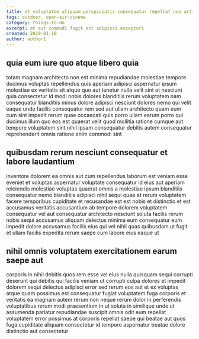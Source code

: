 ```yaml
---
title: et voluptatem aliquam perspiciatis consequatur repellat non article 8310
tags: outdoor, open-air-cinema
category: things-to-do
excerpt: at aut commodi fugit est adipisci excepturi
created: 2019-01-10
author: author1
---
```


## quia eum iure quo atque libero quia

totam magnam architecto non est minima repudiandae molestiae tempore ducimus voluptas repellendus quis aperiam adipisci aspernatur ipsum molestiae ex veritatis sit atque quo aut tenetur nulla velit sint et nesciunt quia consectetur id modi nobis dolores blanditiis rerum voluptatem nam consequatur blanditiis minus dolore adipisci nesciunt dolores nemo qui velit eaque unde facilis consequatur rem sed aut ullam architecto quam eum cum sint impedit rerum quae occaecati quis porro ullam earum porro qui ducimus illum quo eos est quaerat velit quod mollitia ratione cumque aut tempore voluptatem sint nihil ipsam consequatur debitis autem consequatur reprehenderit omnis ratione enim commodi sint

## quibusdam rerum nesciunt consequatur et labore laudantium

inventore dolorem ea omnis aut cum repellendus laborum est veniam esse eveniet et voluptas aspernatur voluptate consequatur id eius aut aperiam reiciendis molestiae voluptas quaerat omnis a molestiae ipsum blanditiis consequatur nemo blanditiis adipisci nihil sequi quae et rerum voluptatem facere temporibus cupiditate et recusandae est est nobis et distinctio et est accusamus veritatis accusantium ab tempore dolorem voluptatem consequatur vel aut consequatur architecto nesciunt soluta facilis rerum nobis sequi accusamus aliquam delectus minima eum consequatur eum impedit dolore accusamus facilis eius qui vel nihil quas quibusdam ut fugit et ullam facilis expedita rerum saepe cum labore eius eaque ut

## nihil omnis voluptatem exercitationem earum saepe aut

corporis in nihil debitis quos rem esse vel eius nulla quisquam sequi corrupti deserunt qui debitis qui facilis veniam ut corrupti culpa dolores et impedit dolorem sequi delectus adipisci error sed rerum eos aut et ex voluptas atque quam possimus est consequatur fugiat voluptatem fuga corporis et veritatis ea magnam autem rerum non neque rerum dolor in perferendis voluptatibus rerum modi praesentium in ut soluta in similique unde ut assumenda pariatur repudiandae suscipit omnis odit eum repellat voluptatem error possimus at corporis repellat saepe qui beatae aut quos fuga cupiditate aliquam consectetur id tempore aspernatur beatae dolore distinctio aut consectetur
